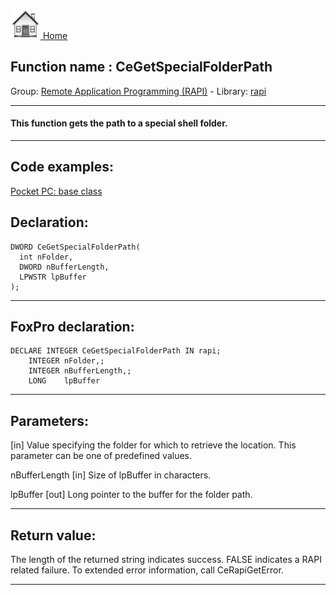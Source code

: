 [<img src="../../images/home.png"> Home ](https://github.com/VFPX/Win32API)  

## Function name : CeGetSpecialFolderPath
Group: [Remote Application Programming (RAPI)](../../functions_group.md#Remote_Application_Programming_(RAPI))  -  Library: [rapi](../../Libraries.md#rapi)  
***  


#### This function gets the path to a special shell folder.
***  


## Code examples:
[Pocket PC: base class](../../samples/sample_440.md)  

## Declaration:
```foxpro  
DWORD CeGetSpecialFolderPath(
  int nFolder,
  DWORD nBufferLength,
  LPWSTR lpBuffer
);  
```  
***  


## FoxPro declaration:
```foxpro  
DECLARE INTEGER CeGetSpecialFolderPath IN rapi;
	INTEGER nFolder,;
	INTEGER nBufferLength,;
	LONG    lpBuffer  
```  
***  


## Parameters:
[in] Value specifying the folder for which to retrieve the location. This parameter can be one of predefined values.

nBufferLength 
[in] Size of lpBuffer in characters. 

lpBuffer 
[out] Long pointer to the buffer for the folder path.   
***  


## Return value:
The length of the returned string indicates success. FALSE indicates a RAPI related failure. To extended error information, call CeRapiGetError.   
***  


